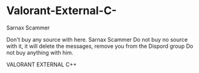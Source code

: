 # Valorant-External-C-
Sarnax Scammer

Don't buy any source with here.
Sarnax Scammer
Do not buy no source with it, it will delete the messages, remove you from the Dispord group
Do not buy anything with him.



VALORANT EXTERNAL C++
